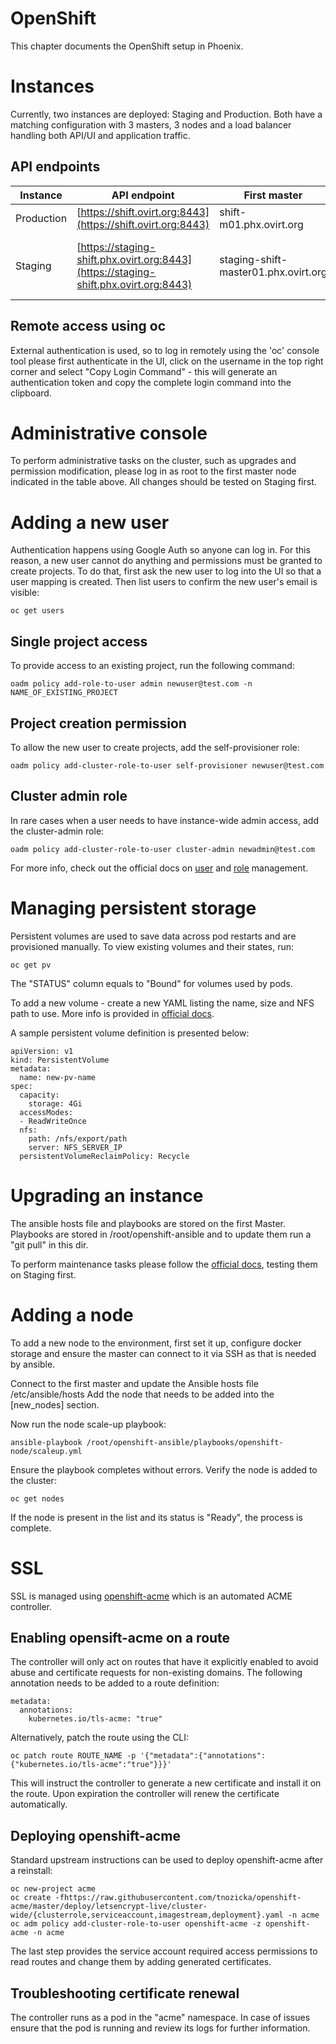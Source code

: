 OpenShift
=========

This chapter documents the OpenShift setup in Phoenix.

Instances
=========

Currently, two instances are deployed: Staging and Production.
Both have a matching configuration with 3 masters, 3 nodes
and a load balancer handling both API/UI and application traffic.

API endpoints
-------------

| Instance   | API endpoint                                                                         | First master                         | Note |
| ---------- | ------------------------------------------------------------------------------------ | ------------------------------------ | ---- |
| Production | [https://shift.ovirt.org:8443](https://shift.ovirt.org:8443)                         | shift-m01.phx.ovirt.org              | |
| Staging    | [https://staging-shift.phx.ovirt.org:8443](https://staging-shift.phx.ovirt.org:8443) | staging-shift-master01.phx.ovirt.org | API reachable via [OpenVPN](OpenVPN.markdown) only |

Remote access using oc
----------------------

External authentication is used, so to log in remotely using
the 'oc' console tool please first authenticate in the UI,
click on the username in the top right corner and select
"Copy Login Command" - this will generate an authentication
token and copy the complete login command into the clipboard.

Administrative console
======================

To perform administrative tasks on the cluster, such as upgrades
and permission modification, please log in as root to the first
master node indicated in the table above. All changes should be
tested on Staging first.

Adding a new user
=================

Authentication happens using Google Auth so anyone can log in.
For this reason, a new user cannot do anything and permissions
must be granted to create projects. To do that, first ask the
new user to log into the UI so that a user mapping is created.
Then list users to confirm the new user's email is visible:

    oc get users

Single project access
---------------------

To provide access to an existing project, run the following command:

    oadm policy add-role-to-user admin newuser@test.com -n NAME_OF_EXISTING_PROJECT

Project creation permission
---------------------------

To allow the new user to create projects, add the self-provisioner role:

    oadm policy add-cluster-role-to-user self-provisioner newuser@test.com

Cluster admin role
------------------

In rare cases when a user needs to have instance-wide admin access, add the cluster-admin role:

    oadm policy add-cluster-role-to-user cluster-admin newadmin@test.com

For more info, check out the official docs on [user](https://docs.openshift.com/container-platform/3.9/admin_guide/manage_users.html) and [role](https://docs.openshift.com/container-platform/3.9/admin_guide/manage_rbac.html#managing-role-bindings) management.

Managing persistent storage
===========================

Persistent volumes are used to save data across pod restarts and are provisioned manually.
To view existing volumes and their states, run:

    oc get pv

The "STATUS" column equals to "Bound" for volumes used by pods.

To add a new volume - create a new YAML listing the name, size and NFS path to use.
More info is provided in [official docs](https://docs.openshift.com/container-platform/3.9/install_config/persistent_storage/persistent_storage_nfs.html).

A sample persistent volume definition is presented below:

    apiVersion: v1
    kind: PersistentVolume
    metadata:
      name: new-pv-name
    spec:
      capacity:
        storage: 4Gi
      accessModes:
      - ReadWriteOnce
      nfs:
        path: /nfs/export/path
        server: NFS_SERVER_IP
      persistentVolumeReclaimPolicy: Recycle

Upgrading an instance
=====================

The ansible hosts file and playbooks are stored on the first Master.
Playbooks are stored in /root/openshift-ansible and to update them run a "git pull" in this dir.

To perform maintenance tasks please follow the [official docs](https://docs.openshift.com/container-platform/3.9/install_config/install/advanced_install.html), testing them on Staging first.

Adding a node
=============

To add a new node to the environment, first set it up, configure docker storage
and ensure the master can connect to it via SSH as that is needed by ansible.

Connect to the first master and update the Ansible hosts file /etc/ansible/hosts
Add the node that needs to be added into the [new_nodes] section.

Now run the node scale-up playbook:

    ansible-playbook /root/openshift-ansible/playbooks/openshift-node/scaleup.yml

Ensure the playbook completes without errors. Verify the node is added to the cluster:

    oc get nodes

If the node is present in the list and its status is "Ready", the process is complete.

SSL
===

SSL is managed using [openshift-acme](https://github.com/tnozicka/openshift-acme) which is an automated ACME controller.

Enabling opensift-acme on a route
---------------------------------

The controller will only act on routes that have it explicitly enabled
to avoid abuse and certificate requests for non-existing domains.
The following annotation needs to be added to a route definition:

    metadata:
      annotations:
        kubernetes.io/tls-acme: "true"

Alternatively, patch the route using the CLI:

    oc patch route ROUTE_NAME -p '{"metadata":{"annotations":{"kubernetes.io/tls-acme":"true"}}}'

This will instruct the controller to generate a new certificate and install it on the route.
Upon expiration the controller will renew the certificate automatically.

Deploying openshift-acme
------------------------

Standard upstream instructions can be used to deploy openshift-acme after a reinstall:

    oc new-project acme
    oc create -fhttps://raw.githubusercontent.com/tnozicka/openshift-acme/master/deploy/letsencrypt-live/cluster-wide/{clusterrole,serviceaccount,imagestream,deployment}.yaml -n acme
    oc adm policy add-cluster-role-to-user openshift-acme -z openshift-acme -n acme

The last step provides the service account required access permissions to read routes and change
them by adding generated certificates.

Troubleshooting certificate renewal
-----------------------------------

The controller runs as a pod in the "acme" namespace. In case of issues ensure
that the pod is running and review its logs for further information.